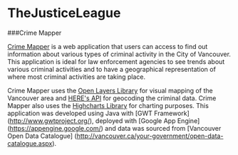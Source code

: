 # TheJusticeLeague
###Crime Mapper


[Crime Mapper](http://crimemapper310.appspot.com/) is a web application that users can access to find out information about various types of criminal activity in the City of Vancouver. This application is ideal for law enforcement agencies to see trends about various criminal activities and to have a geographical representation of where most criminal activities are taking place. 

Crime Mapper uses the [Open Layers Library](http://demo.gwt-openlayers.org/gwt_ol_showcase/GwtOpenLayersShowcase.html) for visual mapping of the Vancouver area and [HERE's API](https://developer.here.com/) for geocoding the criminal data.  Crime Mapper also uses the [Highcharts Library](http://www.moxiegroup.com/moxieapps/gwt-highcharts/) for charting purposes. This application was developed using Java with [GWT Framework] (http://www.gwtproject.org/), deployed with [Google App Engine] (https://appengine.google.com/) and data was sourced from [Vancouver Open Data Catalogue] (http://vancouver.ca/your-government/open-data-catalogue.aspx). 


